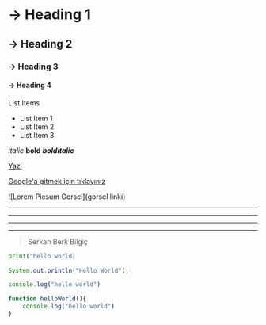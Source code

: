 # -> Heading 1
## -> Heading 2
### -> Heading 3
#### -> Heading 4



List Items
- List Item 1
- List Item 2
- List Item 3



*italic* **bold** ***bolditalic***

[Yazi](url)


[Google'a gitmek için tıklayınız](http://google.com.tr)


![Lorem Picsum Gorsel](gorsel linki)


--------------------------------------------------


***


-----

***

> Serkan Berk Bilgiç


```python
print("hello world)
```

```java
System.out.println("Hello World");
```

```javascript
console.log("hello world")

function helloWorld(){
    console.log("hello world")
}
```



































